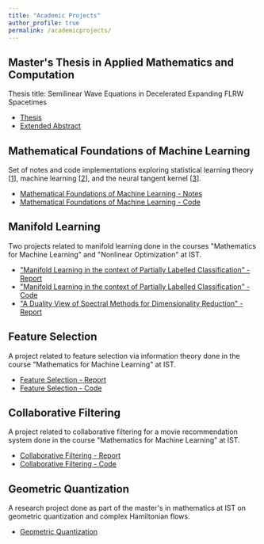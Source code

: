 ```yaml
---
title: "Academic Projects"
author_profile: true
permalink: /academicprojects/
---
```


## Master's Thesis in Applied Mathematics and Computation
Thesis title: Semilinear Wave Equations in Decelerated Expanding FLRW Spacetimes 

- [Thesis](https://tabdc.github.io/files/thesis-tabc.pdf)
- [Extended Abstract](https://tabdc.github.io/files/ea-tabc.pdf)

## Mathematical Foundations of Machine Learning
Set of notes and code implementations exploring statistical learning theory [[1](https://www.cs.huji.ac.il/~shais/UnderstandingMachineLearning/)], machine learning [[2](https://www.microsoft.com/en-us/research/uploads/prod/2006/01/Bishop-Pattern-Recognition-and-Machine-Learning-2006.pdf)], and the neural tangent kernel [[3](https://arxiv.org/abs/1806.07572)].

- [Mathematical Foundations of Machine Learning - Notes](https://tabdc.github.io/files/mfml.pdf)
- [Mathematical Foundations of Machine Learning - Code](https://github.com/tabdc/mfml/tree/main/source%20code)

## Manifold Learning
Two projects related to manifold learning done in the courses "Mathematics for Machine Learning" and "Nonlinear Optimization" at IST.
- ["Manifold Learning in the context of Partially Labelled Classification" - Report](https://tabdc.github.io/files/ml1.pdf)
- ["Manifold Learning in the context of Partially Labelled Classification" - Code](https://github.com/tabdc/manifoldlearning/tree/main/Source%20Code)
- ["A Duality View of Spectral Methods for Dimensionality Reduction" - Report](https://tabdc.github.io/files/ml2.pdf)

## Feature Selection
A project related to feature selection via information theory done in the course "Mathematics for Machine Learning" at IST.
- [Feature Selection - Report](https://tabdc.github.io/files/fs.pdf)
- [Feature Selection - Code](https://github.com/tabdc/featureselection/tree/main/Source%20Code)

## Collaborative Filtering
A project related to collaborative filtering for a movie recommendation system done in the course "Mathematics for Machine Learning" at IST.
- [Collaborative Filtering - Report](https://tabdc.github.io/files/cf.pdf)
- [Collaborative Filtering - Code](https://github.com/tabdc/collaborativefiltering/tree/main/Source%20Code)

## Geometric Quantization
A research project done as part of the master's in mathematics at IST on geometric quantization and complex Hamiltonian flows.
- [Geometric Quantization](https://tabdc.github.io/files/gq.pdf)

